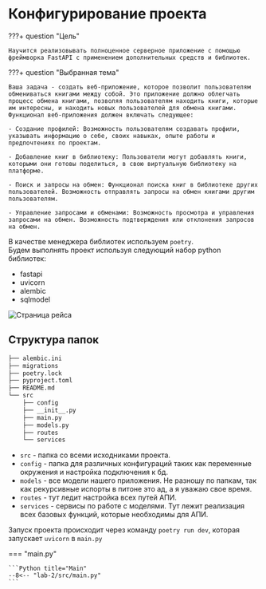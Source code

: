 # Конфигурирование проекта

???+ question "Цель"

    Научится реализовывать полноценное серверное приложение с помощью фреймворка FastAPI с применением дополнительных средств и библиотек.

???+ question "Выбранная тема"

    Ваша задача - создать веб-приложение, которое позволит пользователям обмениваться книгами между собой. Это приложение должно облегчать процесс обмена книгами, позволяя пользователям находить книги, которые им интересны, и находить новых пользователей для обмена книгами. Функционал веб-приложения должен включать следующее:

    - Создание профилей: Возможность пользователям создавать профили, указывать информацию о себе, своих навыках, опыте работы и предпочтениях по проектам.

    - Добавление книг в библиотеку: Пользователи могут добавлять книги, которыми они готовы поделиться, в свою виртуальную библиотеку на платформе.

    - Поиск и запросы на обмен: Функционал поиска книг в библиотеке других пользователей. Возможность отправлять запросы на обмен книгами другим пользователям.

    - Управление запросами и обменами: Возможность просмотра и управления запросами на обмен. Возможность подтверждения или отклонения запросов на обмен.

В качестве менеджера библиотек используем `poetry`.  
Будем выполнять проект используя следующий набор python библиотек:

- fastapi
- uvicorn
- alembic
- sqlmodel

![Страница рейса](../assets/lab2/flight_1.png)

## Структура папок

```bash
├── alembic.ini
├── migrations
├── poetry.lock
├── pyproject.toml
├── README.md
└── src
    ├── config
    ├── __init__.py
    ├── main.py
    ├── models.py
    ├── routes
    └── services
```

- `src` - папка со всеми исходниками проекта.
- `config` - папка для различных конфигураций таких как переменные окружения и настройка подключения к бд.
- `models` - все модели нашего приложения. Не разношу по папкам, так как рекурсивные испорты в питоне это ад, а я уважаю свое время.
- `routes` - тут ледит настройка всех путей АПИ.
- `services` - сервисы по работе с моделями. Тут лежит реализация всех базовых функций, которые необходимы для АПИ.

Запуск проекта происходит через команду `poetry run dev`, которая запускает `uvicorn` в `main.py`

=== "main.py"

    ```Python title="Main"
    --8<-- "lab-2/src/main.py"
    ```
